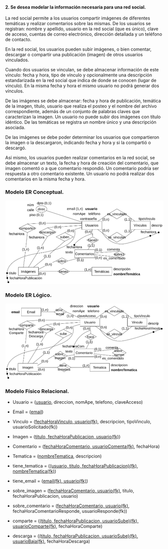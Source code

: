 #### 2. Se desea modelar la información necesaria para una red social. 

La red social permite a los usuarios compartir imágenes de diferentes temáticas y realizar comentarios sobre las mismas. De los usuarios se registran: nombre y apellido, usuario en la red social (que es único), clave de acceso, cuentas de correo electrónico, dirección detallada y un teléfono de contacto.

En la red social, los usuarios pueden subir imágenes, o bien comentar, descargar o compartir una publicación (imagen) de otros usuarios vinculados.

Cuando dos usuarios se vinculan, se debe almacenar información de este vínculo: fecha y hora, tipo de vínculo y opcionalmente una descripción estandarizada en la red social que indica de donde se conocen (lugar de vínculo). En la misma fecha y hora el mismo usuario no podrá generar dos vínculos.

De las imágenes se debe almacenar: fecha y hora de publicación, temática de la imagen, título, usuario que realiza el posteo y el nombre del archivo correspondiente, además de un conjunto de palabras claves que caracterizan la imagen. Un usuario no puede subir dos imágenes con título idéntico. De las temáticas se registra un nombre único y una descripción asociada.

De las imágenes se debe poder determinar los usuarios que compartieron la imagen o la descargaron, indicando fecha y hora y si la compartió o descargó.

Así mismo, los usuarios pueden realizar comentarios en la red social, se debe almacenar un texto, la fecha y hora de creación del comentario, que imagen comentó o a que comentario respondió. Un comentario podría ser respuesta a otro comentario existente. Un usuario no podrá realizar dos comentarios en la misma fecha y hora. 

### Modelo ER Conceptual.
![ejercicio2_Conceptual](../../Practica2/Parte1/drawios-png/ejercicio02P2_Conceptual.drawio.png)

### Modelo ER Lógico.
![ejercicio2_Lógico](../../Practica2/Parte1/drawios-png/ejercicio02P2_Logico.drawio.png)

### Modelo Físico Relacional.

- Usuario = (<u>usuario</u>, direccion, nomApe, telefono, claveAcceso)

- Email = (<u>email</u>)

- Vinculo = (<u>fechaHoraVinculo, usuario(fk)</u>, descripcion, tipoVinculo, usuarioSolicitado(fk))

- Imagen = (<u>titulo, fechaHoraPublicacion, usuario(fk)</u>)

- Comentario = (<u>fechaHoraComentario, usuarioComenta(fk)</u>, fechaHora)

- Tematica = (<u>nombreTematica</u>, descripcion)

- tiene_tematica = (<u>(usuario, titulo, fechaHoraPublicacion)(fk), nombreTematica(fk)</u>)

- tiene_email = (<u>email(fk), usuario(fk)</u>)

- sobre_imagen = (<u>fechaHoraComentario, usuario(fk)</u>, titulo, fechaHoraPublicacion, usuario)

- sobre_comentario = (<u>fechaHoraComentario, usuario(fk)</u>, fechaHoraComentarioResponde, usuarioResponde(fk))

- comparte = (<u>(titulo, fechaHoraPublicacion, usuarioSube)(fk), usuarioComparte(fk)</u>, fechaHoraComparte)

- descarga = (<u>(titulo, fechaHoraPublicacion, usuarioSube)(fk), usuarioBaja(fk)</u>, fechaHoraDescarga)




